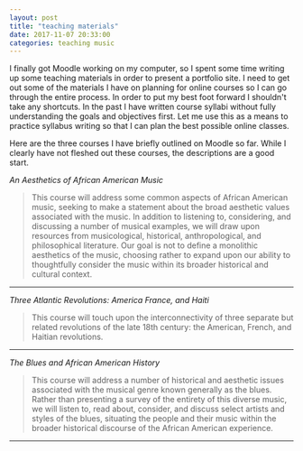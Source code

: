 ```yaml
---
layout: post
title: "teaching materials"
date: 2017-11-07 20:33:00
categories: teaching music
---
```

I finally got Moodle working on my computer, so I spent some time writing up some teaching materials in order to present a portfolio site. I need to get out some of the materials I have on planning for online courses so I can go through the entire process. In order to put my best foot forward I shouldn't take any shortcuts. In the past I have written course syllabi without fully understanding the goals and objectives first. Let me use this as a means to practice syllabus writing so that I can plan the best possible online classes.

Here are the three courses I have briefly outlined on Moodle so far. While I clearly have not fleshed out these courses, the descriptions are a good start.

*An Aesthetics of African American Music*

>This course will address some common aspects of African American music, seeking to make a statement about the broad aesthetic values associated with the music. In addition to listening to, considering, and discussing a number of musical examples, we will draw upon resources from musicological, historical, anthropological, and philosophical literature. Our goal is not to define a monolithic aesthetics of the music, choosing rather to expand upon our ability to thoughtfully consider the music within its broader historical and cultural context.
>
---

*Three Atlantic Revolutions: America France, and Haiti*

>This course will touch upon the interconnectivity of three separate but related revolutions of the late 18th century: the American, French, and Haitian revolutions.

---

*The Blues and African American History*

>This course will address a number of historical and aesthetic issues associated with the musical genre known generally as the blues. Rather than presenting a survey of the entirety of this diverse music, we will listen to, read about, consider, and discuss select artists and styles of the blues, situating the people and their music within the broader historical discourse of the African American experience.

---
